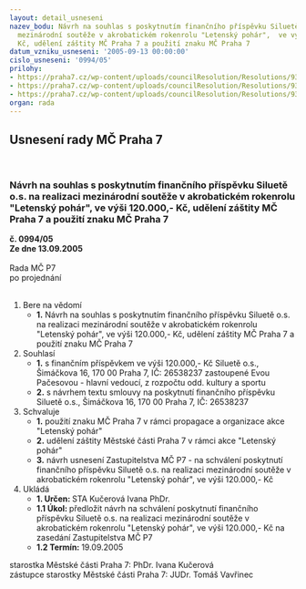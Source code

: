 ```yaml
---
layout: detail_usneseni
nazev_bodu: Návrh na souhlas s poskytnutím finančního příspěvku Siluetě o.s. na realizaci
  mezinárodní soutěže v akrobatickém rokenrolu "Letenský pohár",  ve výši 120.000,-
  Kč, udělení záštity MČ Praha 7 a použití znaku MČ Praha 7
datum_vzniku_usneseni: '2005-09-13 00:00:00'
cislo_usneseni: '0994/05'
prilohy:
- https://praha7.cz/wp-content/uploads/councilResolution/Resolutions/9381/48-3p-z%c3%a1pis_z_2._jedn%c3%a1n%c3%ad_sk_2005.doc
- https://praha7.cz/wp-content/uploads/councilResolution/Resolutions/9381/48-n%c3%a1vrh_usnesen%c3%ad_zm%c4%8d-letensk%c3%bd_poh%c3%a1r.doc
- https://praha7.cz/wp-content/uploads/councilResolution/Resolutions/9381/48-smlouva_letensk%c3%bd_poh%c3%a1r.doc
organ: rada
---
```

<div id="ucUsn_pList" class="usn">
	<span><h2>Usnesení rady MČ Praha 7 </h2>
<br></span><div class="standBody">
<span><h3>Návrh na souhlas s poskytnutím finančního příspěvku Siluetě o.s. na realizaci mezinárodní soutěže v akrobatickém rokenrolu "Letenský pohár",  ve výši 120.000,- Kč, udělení záštity MČ Praha 7 a použití znaku MČ Praha 7</h3></span><div class="center">
		<strong>č. 0994/05</strong><br>
	</div>
<div class="center">
		<strong>Ze dne 13.09.2005</strong><br><br>
	</div>Rada MČ P7<br> po projednání<br><br><ol>
<li>Bere na vědomí<ul><li>
<strong>1.</strong> Návrh na souhlas s poskytnutím finančního příspěvku Siluetě o.s. na realizaci mezinárodní soutěže v akrobatickém rokenrolu "Letenský pohár",  ve výši 120.000,- Kč, udělení záštity MČ Praha 7 a použití znaku MČ Praha 7</li></ul>
</li>
<li>Souhlasí<ul>
<li>
<strong>1.</strong> s finančním příspěvkem ve výši 120.000,- Kč Siluetě o.s., Šimáčkova 16, 170 00  Praha 7, IČ: 26538237 zastoupené Evou Pačesovou - hlavní vedoucí, z rozpočtu odd. kultury a sportu</li>
<li>
<strong>2.</strong> s návrhem textu smlouvy na poskytnutí finančního příspěvku Siluetě o.s., Šimáčkova 16, 170 00  Praha 7, IČ: 26538237 </li>
</ul>
</li>
<li>Schvaluje<ul>
<li>
<strong>1.</strong> použití znaku MČ Praha 7 v rámci propagace a organizace akce "Letenský pohár"</li>
<li>
<strong>2.</strong> udělení záštity Městské části Praha 7 v rámci akce "Letenský pohár" </li>
<li>
<strong>3.</strong> návrh usnesení Zastupitelstva MČ P7 - na schválení poskytnutí finančního příspěvku Siluetě o.s. na realizaci mezinárodní soutěže v akrobatickém rokenrolu "Letenský pohár",  ve výši 120.000,- Kč</li>
</ul>
</li>
<li>Ukládá<ul>
<li>
<strong>1. Určen: </strong>STA Kučerová Ivana PhDr.</li>
<li>
<strong>1.1 Úkol: </strong>předložit návrh na schválení poskytnutí finančního příspěvku Siluetě o.s. na realizaci mezinárodní soutěže v akrobatickém rokenrolu "Letenský pohár",  ve výši 120.000,- Kč na zasedání Zastupitelstva MČ P7 </li>
<li>
<strong>1.2 Termín: </strong>19.09.2005</li>
</ul>
</li>
</ol>starostka Městské části Praha 7: PhDr. Ivana Kučerová<br>zástupce starostky Městské části Praha 7: JUDr. Tomáš Vavřinec 
</div>
</div>